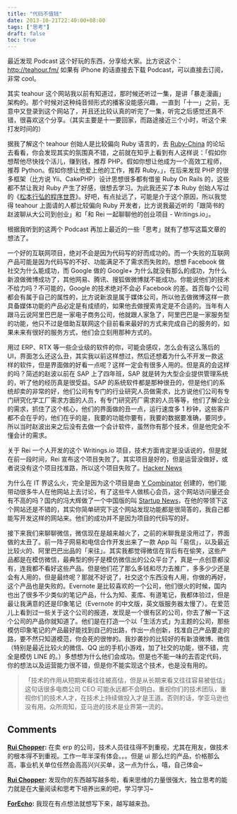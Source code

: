 ```yaml
---
title: "代码不值钱"
date: 2013-10-21T22:40:00+08:00
tags: ["思考"] 
draft: false
toc: true
---
```


最近发现 Podcast 这个好玩的东西，分享给大家。比方说这个：<http://teahour.fm/> 如果有 iPhone 的话直接去下载 Podcast，可以直接去订阅，非常 cool。

其实 teahour 这个网站我以前有知道过，那时候还听过一集，是讲「暴走漫画」架构的。那个时候对这种纯音频形式的播客没能感兴趣，一直到「十一」之前，无意中又登录到这个网站了，并且还比较认真的听完了一集，听完之后感觉还真不错，很喜欢这个分享。（其实主要是十一要回家，而路途接近三个小时，听这个来打发时间的）

据我了解这个 teahour 创始人是比较偏向 Ruby 语言的，去 [Ruby-China](http://ruby-china.org/) 的论坛去看看，你会发现其实的氛围真不错，之前就在知乎上看到有人这样说：「假如你想帮他尽快找个活儿，赚到钱，推荐 PHP。假如你想让他成为一个高效工程师，推荐 Python。假如你想让他爱上他的工作，推荐 Ruby。」，在后来发现 PHP 的很多框架（比方说 Yii、CakePHP）设计思想很多都有借鉴 Ruby On Rails 的，这些都不禁让我对 Ruby 产生了好感，很想去学习。为此我还买了本 Ruby 创始人写过的《[松本行弘的程序世界](http://www.amazon.cn/gp/product/B005KGBTQ8/ref=oh_details_o01_s00_i01?ie=UTF8&psc=1)》。好吧，有点扯远了，可能是介于这个原因，所以我觉得 teahour 上面请的人都比较偏向 Ruby 开发者，比方说我最近听的「跟简书的赵波聊从大公司到创业」和「和 Rei 一起聊聊他的创业项目 - Writings.io」。

根据我听到的这两个 Podcast 再加上最近的一些「思考」就有了想写这篇文章的想法了。

一个好的互联网项目，绝对不会是因为代码写的好而成功的。而一个失败的互联网产品可能是因为代码写的不好、功能满足不了需求而失败的。想想 Facebook 做社交为什么能成功，而 Google 做的 Google+ 为什么就没有那么的成功，为什么新浪做微博成功了，其他网易、腾讯、搜狐做微博就不能成功。你能说他们的技术不给力吗？不可能的，Google 的技术绝对不会必 Facebook 的差。首页每个公司都会有属于自己的属性的，比方说新浪是属于媒体公司，所以他去做微博这样一款具备媒体功能的产品必定是有成绩的，如果他去做搜索肯定是不合适的。当年有人跟马云说阿里巴巴是一家电子商务公司，他就跟人家急了，阿里巴巴是一家服务型的功能，他只不过是借助互联网这个目前看来最好的方式来完成自己的服务的，如果未来有很好的服务方式，他们会立刻用那种方式的。

用过 ERP、RTX 等一些企业级的软件的你，可能会感叹，怎么会有这么落后的 UI，界面怎么还这么丑，其实我以前这样想过，然后还想着为什么不开发一款这样的软件，但是界面做的好看一点呢？这样一定会有很多人用的。但是真的会这样的吗？简述的赵波以前在 SAP 上了四年班，SAP 就是转为大型企业提供管理系统的，听了他的经历真是很受益。SAP 的系统软件都是那种很丑的，但是他们的系统却卖的非常的好，他们公司有专门的行业研究人员做需求，比方说他们公司有专门研究化学工厂需求方面的人员，有专门研究药厂需求的人员等等，他们了解企业的需求，抓住了这个核心，他们的界面做的丑一点，运行速度多 1 秒钟，这些客户都不会在乎的，他们在乎的是，我要的功能你要有，我要的数据要准确，要同步。所以当时赵波出来之后没有去做一个会计软件，虽然你有那个技术，但是他完全不懂会计的需求。

关于 Rei 一个人开发的这个 Writings.io 项目，技术方面肯定是没话说的，但是就在前一段时间，Rei 宣布这个项目失败了。其实项目是好的，但是运营没做好，或者说没有这个项目找准路，所以这个项目失败了。[Hacker News](https://news.ycombinator.com/news)

为什么在 IT 界这么火，完全是因为这个项目是由 [Y Combinator](http://ycombinator.com/) 创建的，他们能带动很多牛人在他网站上去讨论，有了这些牛人做核心会员，这个网站访问量还会有不高的吗？国内的冯大辉做了一个中国版的叫 [Startup News](http://news.dbanotes.net/news)，在他的带领下这个网站还是不错的，其实你简单研究下这个网站发现功能都是很简答的，我自己都能写开发这样的网站来。他们的成功并不是因为项目的代码写的好。

接下来我们来聊聊微信，微信现在是越来越火了，之前的米聊我是没用过了，界面做的太丑了。前一阵子网易和电信合作开发出来了一款 App 叫「易信」，以及最近比较火的、阿里巴巴出品的「来往」。其实我都觉得微信在背后有在偷笑，这些产品都是在模仿微信，最典型的例子是模仿微信出的公众平台了，真是一点创意都没有，连我都不看好这些产品。但是他们花了那么多钱和尽力去推广，多多少少还是会有人用的，但是最终呢？那就不好说了，社交这个东西没有人用，你做的再好，这个产品也是失败的。Evernote 是比较喜欢的一个公司，他们很火的时候，国内也出了很多不少类似的笔记产品，什么为知、麦库、有道笔记，我都体验过，但是最让我满意的还是印象笔记（Evernote 的中文版，英文版服务器太慢了）。在爱范儿上看到过一些关于这个公司的报道，发现是一个很有区的公司，你去了解一下这个公司的产品你就知道了。他们是在打造一个以「生活方式」为主题的公司，那些模仿印象笔记的产品最好能找到自己的出路，作出一点创新，找准自己产品要走的路，要不然只知道模范，你会死的很惨的。我抄袭抄的比较好的有新浪微博、微信（特别是最近比较火的微信、QQ 出的手机小游戏，加了社交的功能，很不错，完全是模仿 LINE 的。）多想想为什么他们会成功。但是也不能一味的去否定代码，你的想法以及运营能力很不错，但是你不能实现这个技术，也是没有用的。 

> 「技术的作用从短期来看往往被高估，但是从长期来看又往往容易被低估」这句话很多电商公司 CEO 可能永远都不会明白。重视你们的技术团队，重视你们的技术人才，在技术上持续做投入才是王道。否则的话，学亚马逊也没有用。众所周知，亚马逊的技术是业界第一流的。

## Comments

**[Rui Chopper](#178 "2013-10-24 17:07:00"):** 在卖 erp 的公司，技术人员往往得不到重视，尤其在用友，做技术的根本得不到重视。工作一年半深有体会。。。但是 ui 那么烂的产品，价格那么高，事业机关单位任然会高高兴兴买单，这一点为什么，嘻，自己体会~

**[Rui Chopper](#179 "2013-10-24 17:08:00"):** 发现你的东西越写越多啦，看来思维的力量很强大，独立思考的能力就是在大量阅读和思考下培养出来的吧，学习学习~

**[ForEcho](#183 "2013-10-24 18:08:00"):** 我现在有点想法就想写下来，越写越来劲。

